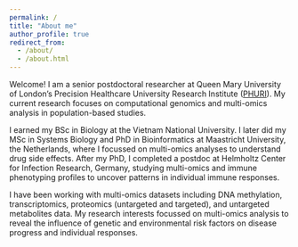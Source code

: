 ```yaml
---
permalink: /
title: "About me"
author_profile: true
redirect_from: 
  - /about/
  - /about.html
---
```


Welcome! I am a senior postdoctoral researcher at Queen Mary University of London’s Precision Healthcare University Research Institute ([PHURI](https://www.qmul.ac.uk/phuri/)). My current research focuses on computational genomics and multi-omics analysis in population-based studies.
 
I earned my BSc in Biology at the Vietnam National University. I later did my MSc in Systems Biology and PhD in Bioinformatics at Maastricht University, the Netherlands, where I focussed on multi-omics analyses to understand drug side effects. After my PhD, I completed a postdoc at Helmholtz Center for Infection Research, Germany, studying multi-omics and immune phenotyping profiles to uncover patterns in individual immune responses.

I have been working with multi-omics datasets including DNA methylation, transcriptomics, proteomics (untargeted and targeted), and untargeted metabolites data. My research interests focussed on multi-omics analysis to reveal the influence of genetic and environmental risk factors on disease progress and individual responses.
